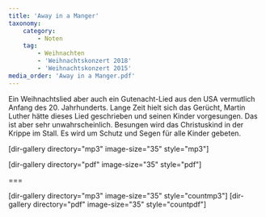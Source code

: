 ```yaml
---
title: 'Away in a Manger'
taxonomy:
    category:
        - Noten
    tag:
        - Weihnachten
        - 'Weihnachtskonzert 2018'
        - 'Weihnachtskonzert 2015'
media_order: 'Away in a Manger.pdf'
---
```


Ein Weihnachtslied aber auch ein Gutenacht-Lied  aus den USA vermutlich Anfang des 20. Jahrhunderts. 
Lange Zeit hielt sich das Gerücht, Martin Luther hätte dieses Lied geschrieben und seinen Kinder vorgesungen. Das ist aber sehr unwahrscheinlich.
Besungen wird das Christuskind in der Krippe im Stall. Es wird um Schutz und Segen für alle Kinder gebeten.


[dir-gallery directory="mp3" image-size="35" style="mp3"]

[dir-gallery directory="pdf" image-size="35" style="pdf"]

===

[dir-gallery directory="mp3" image-size="35" style="countmp3"]
[dir-gallery directory="pdf" image-size="35" style="countpdf"]